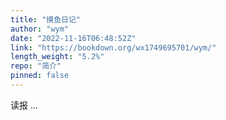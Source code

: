 ```yaml
---
title: "摸鱼日记"
author: "wym"
date: "2022-11-16T06:48:52Z"
link: "https://bookdown.org/wx1749695701/wym/"
length_weight: "5.2%"
repo: "简介"
pinned: false
---
```


读报 ...
